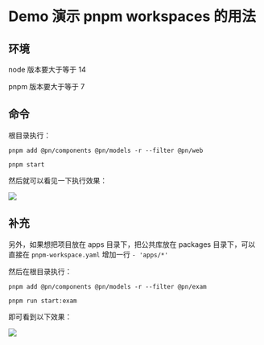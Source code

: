 # Demo 演示 pnpm workspaces 的用法


## 环境
node 版本要大于等于 14

pnpm 版本要大于等于 7

## 命令
根目录执行：

```
pnpm add @pn/components @pn/models -r --filter @pn/web

pnpm start
```

然后就可以看见一下执行效果：

![](https://tva1.sinaimg.cn/large/b3cc33a0gy1h4vznzkrvhj20gb03e3z1.jpg)

## 补充
另外，如果想把项目放在 apps 目录下，把公共库放在 packages 目录下，可以直接在 `pnpm-workspace.yaml` 增加一行 `- 'apps/*'`

然后在根目录执行：

```
pnpm add @pn/components @pn/models -r --filter @pn/exam

pnpm run start:exam
```

即可看到以下效果：

![](https://tva1.sinaimg.cn/large/b3cc33a0gy1h4w0fgaefoj20hm03odgf.jpg)
